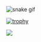 ![snake gif](https://github.com/Tamerlan319/Tamerlan319/blob/output/github-contribution-grid-snake.gif)

[![trophy](https://github-profile-trophy.vercel.app/?username=anuraghazra&theme=onedark)](https://github.com/ryo-ma/github-profile-trophy)

![](https://komarev.com/ghpvc/?username=Tamerlan319&color=green)
